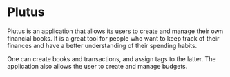 # Plutus

Plutus is an application that allows its users to create and manage their own financial books.
It is a great tool for people who want to keep track of their finances and have a better understanding of their spending habits.

One can create books and transactions, and assign tags to the latter. 
The application also allows the user to create and manage budgets.